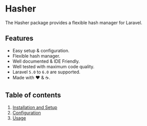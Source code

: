 # Hasher

The Hasher package provides a flexible hash manager for Laravel.

## Features

  * Easy setup &amp; configuration.
  * Flexible hash manager.
  * Well documented &amp; IDE Friendly.
  * Well tested with maximum code quality.
  * Laravel `5.0` to `6.0` are supported.
  * Made with :heart: &amp; :coffee:.

## Table of contents

  1. [Installation and Setup](1-Installation-and-Setup.md)
  2. [Configuration](2-Configuration.md)
  3. [Usage](3-Usage.md)
